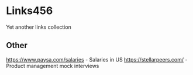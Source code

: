 # Links456
Yet another links collection

## Other
https://www.paysa.com/salaries - Salaries in US
https://stellarpeers.com/ - Product management mock interviews
